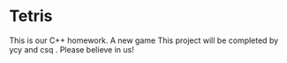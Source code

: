# Tetris
This is our C++ homework.
A new game
This project will be completed by ycy and csq .
Please believe in us!
